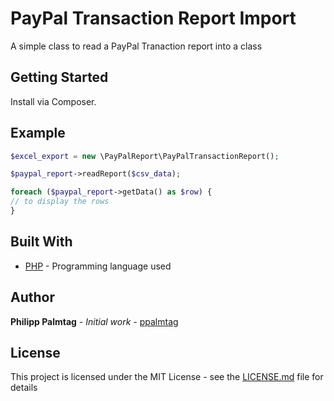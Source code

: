 # PayPal Transaction Report Import

A simple class to read a PayPal Tranaction report into a class

## Getting Started

Install via Composer.

## Example

```php
$excel_export = new \PayPalReport\PayPalTransactionReport();

$paypal_report->readReport($csv_data);

foreach ($paypal_report->getData() as $row) {
// to display the rows
}
```

## Built With

* [PHP](http://php.net) - Programming language used

## Author

**Philipp Palmtag** - *Initial work* - [ppalmtag](https://github.com/ppalmtag)

## License

This project is licensed under the MIT License - see the [LICENSE.md](LICENSE.md) file for details